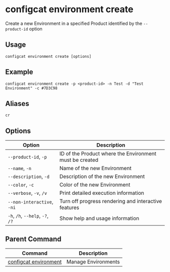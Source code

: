 # configcat environment create
Create a new Environment in a specified Product identified by the `--product-id` option
## Usage
```
configcat environment create [options]
```
## Example
```
configcat environment create -p <product-id> -n Test -d "Test Environment" -c #7D3C98
```
## Aliases
`cr`
## Options
| Option | Description |
| ------ | ----------- |
| `--product-id`, `-p` | ID of the Product where the Environment must be created |
| `--name`, `-n` | Name of the new Environment |
| `--description`, `-d` | Description of the new Environment |
| `--color`, `-c` | Color of the new Environment |
| `--verbose`, `-v`, `/v` | Print detailed execution information |
| `--non-interactive`, `-ni` | Turn off progress rendering and interactive features |
| `-h`, `/h`, `--help`, `-?`, `/?` | Show help and usage information |
## Parent Command
| Command | Description |
| ------ | ----------- |
| [configcat environment](configcat-environment.md) | Manage Environments |

